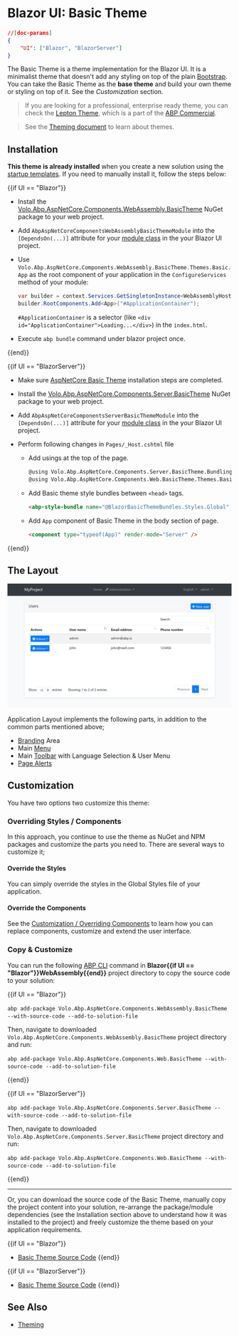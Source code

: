 # Blazor UI: Basic Theme

````json
//[doc-params]
{
    "UI": ["Blazor", "BlazorServer"]
}
````

The Basic Theme is a theme implementation for the Blazor UI. It is a minimalist theme that doesn't add any styling on top of the plain [Bootstrap](https://getbootstrap.com/). You can take the Basic Theme as the **base theme** and build your own theme or styling on top of it. See the *Customization* section.

> If you are looking for a professional, enterprise ready theme, you can check the [Lepton Theme](https://commercial.abp.io/themes), which is a part of the [ABP Commercial](https://commercial.abp.io/).

> See the [Theming document](Theming.md) to learn about themes.

## Installation

**This theme is already installed** when you create a new solution using the [startup templates](../../Startup-Templates/Index.md). If you need to manually install it, follow the steps below:

{{if UI == "Blazor"}}

* Install the [Volo.Abp.AspNetCore.Components.WebAssembly.BasicTheme](https://www.nuget.org/packages/Volo.Abp.AspNetCore.Components.WebAssembly.BasicTheme) NuGet package to your web project.
* Add `AbpAspNetCoreComponentsWebAssemblyBasicThemeModule` into the `[DependsOn(...)]` attribute for your [module class](../../Module-Development-Basics.md) in the your Blazor UI project.
* Use `Volo.Abp.AspNetCore.Components.WebAssembly.BasicTheme.Themes.Basic.App` as the root component of your application in the `ConfigureServices` method of your module:

    ```csharp
    var builder = context.Services.GetSingletonInstance<WebAssemblyHostBuilder>();
    builder.RootComponents.Add<App>("#ApplicationContainer");
    ```
    `#ApplicationContainer` is a selector (like `<div id="ApplicationContainer">Loading...</div>`) in the `index.html`.

* Execute `abp bundle` command under blazor project once.

{{end}}

{{if UI == "BlazorServer"}}

* Make sure [AspNetCore Basic Theme](../AspNetCore/Basic-Theme.md) installation steps are completed. 

* Install the [Volo.Abp.AspNetCore.Components.Server.BasicTheme](https://www.nuget.org/packages/Volo.Abp.AspNetCore.Components.Server.BasicTheme) NuGet package to your web project.

* Add `AbpAspNetCoreComponentsServerBasicThemeModule` into the `[DependsOn(...)]` attribute for your [module class](../../Module-Development-Basics.md) in the your Blazor UI project.

* Perform following changes in `Pages/_Host.cshtml` file
  * Add usings at the top of the page.
    ```html
    @using Volo.Abp.AspNetCore.Components.Server.BasicTheme.Bundling
    @using Volo.Abp.AspNetCore.Components.Web.BasicTheme.Themes.Basic
    ```
  * Add Basic theme style bundles between `<head>` tags.
    ```html
    <abp-style-bundle name="@BlazorBasicThemeBundles.Styles.Global" />
    ```
  * Add `App` component of Basic Theme in the body section of page.
    ```html
    <component type="typeof(App)" render-mode="Server" />
    ```

{{end}}

## The Layout

![basic-theme-application-layout](../../images/basic-theme-application-layout.png)

Application Layout implements the following parts, in addition to the common parts mentioned above;

* [Branding](Branding.md) Area
* Main [Menu](Navigation-Menu.md)
* Main [Toolbar](Toolbars.md) with Language Selection & User Menu
* [Page Alerts](Page-Alerts.md)

## Customization

You have two options two customize this theme:

### Overriding Styles / Components

In this approach, you continue to use the theme as NuGet and NPM packages and customize the parts you need to. There are several ways to customize it;

#### Override the Styles

You can simply override the styles in the Global Styles file of your application.

#### Override the Components

See the [Customization / Overriding Components](Customization-Overriding-Components.md) to learn how you can replace components, customize and extend the user interface.

### Copy & Customize

You can run the following [ABP CLI](../../CLI.md) command in **Blazor{{if UI == "Blazor"}}WebAssembly{{end}}** project directory to copy the source code to your solution:

{{if UI == "Blazor"}}

`abp add-package Volo.Abp.AspNetCore.Components.WebAssembly.BasicTheme --with-source-code --add-to-solution-file`

Then, navigate to downloaded `Volo.Abp.AspNetCore.Components.WebAssembly.BasicTheme` project directory and run:

`abp add-package Volo.Abp.AspNetCore.Components.Web.BasicTheme --with-source-code --add-to-solution-file`

{{end}}

{{if UI == "BlazorServer"}}

`abp add-package Volo.Abp.AspNetCore.Components.Server.BasicTheme --with-source-code --add-to-solution-file`

Then, navigate to downloaded `Volo.Abp.AspNetCore.Components.Server.BasicTheme` project directory and run:

`abp add-package Volo.Abp.AspNetCore.Components.Web.BasicTheme --with-source-code --add-to-solution-file`

{{end}}

----

Or, you can download the source code of the Basic Theme, manually copy the project content into your solution, re-arrange the package/module dependencies (see the Installation section above to understand how it was installed to the project) and freely customize the theme based on your application requirements.

{{if UI == "Blazor"}}
- [Basic Theme Source Code](https://github.com/abpframework/abp/blob/dev/modules/basic-theme/src/Volo.Abp.AspNetCore.Components.WebAssembly.BasicTheme)
{{end}}

{{if UI == "BlazorServer"}}
- [Basic Theme Source Code](https://github.com/abpframework/abp/blob/dev/modules/basic-theme/src/Volo.Abp.AspNetCore.Components.Server.BasicTheme)
{{end}}

## See Also

* [Theming](Theming.md)
